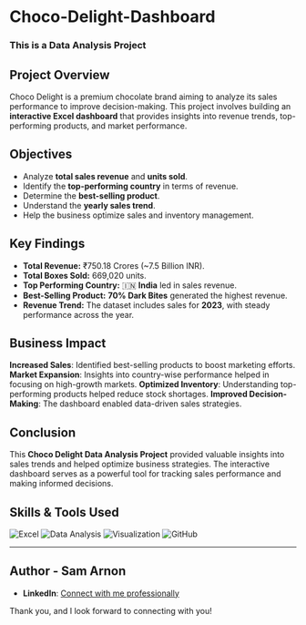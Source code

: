 # Choco-Delight-Dashboard
### This is a Data Analysis Project

## Project Overview
Choco Delight is a premium chocolate brand aiming to analyze its sales performance to improve decision-making. This project involves building an **interactive Excel dashboard** that provides insights into revenue trends, top-performing products, and market performance.

## Objectives
- Analyze **total sales revenue** and **units sold**.
- Identify the **top-performing country** in terms of revenue.
- Determine the **best-selling product**.
- Understand the **yearly sales trend**.
- Help the business optimize sales and inventory management.

## Key Findings
- **Total Revenue:** ₹750.18 Crores (~7.5 Billion INR).
- **Total Boxes Sold:** 669,020 units.
- **Top Performing Country:** 🇮🇳 **India** led in sales revenue.
- **Best-Selling Product:** **70% Dark Bites** generated the highest revenue.
- **Revenue Trend:** The dataset includes sales for **2023**, with steady performance across the year.

## Business Impact
 **Increased Sales**: Identified best-selling products to boost marketing efforts.
 **Market Expansion**: Insights into country-wise performance helped in focusing on high-growth markets.
 **Optimized Inventory**: Understanding top-performing products helped reduce stock shortages.
 **Improved Decision-Making**: The dashboard enabled data-driven sales strategies.

## Conclusion
This **Choco Delight Data Analysis Project** provided valuable insights into sales trends and helped optimize business strategies. The interactive dashboard serves as a powerful tool for tracking sales performance and making informed decisions.

## Skills & Tools Used
![Excel](https://img.shields.io/badge/Microsoft%20Excel-217346?style=for-the-badge&logo=microsoftexcel&logoColor=white)
![Data Analysis](https://img.shields.io/badge/Data%20Analysis-FFD700?style=for-the-badge)
![Visualization](https://img.shields.io/badge/Data%20Visualization-1E90FF?style=for-the-badge)
![GitHub](https://img.shields.io/badge/GitHub-181717?style=for-the-badge&logo=github)

---
## Author - Sam Arnon
- **LinkedIn**: [Connect with me professionally](https://www.linkedin.com/in/arnon15acto/)

Thank you, and I look forward to connecting with you!





